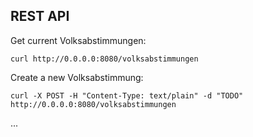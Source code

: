 ## REST API

Get current Volksabstimmungen:

```shell script
curl http://0.0.0.0:8080/volksabstimmungen
```

Create a new Volksabstimmung:

```shell script
curl -X POST -H "Content-Type: text/plain" -d "TODO" http://0.0.0.0:8080/volksabstimmungen
```

...
